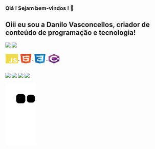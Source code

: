 ### Olá ! Sejam bem-vindos ! 👋

<!--
**M1l1CO/M1l1CO** is a ✨ _special_ ✨ repository because its `README.md` (this file) appears on your GitHub profile.

- 🔭 Olá ! Eu sou um analista de suporte a sistemas, atualmente trabalhando na Vidalink. Meu dia a dia consiste em sustentar aplicações web e mobile, fazendo análise e debug em diversas linguagens de programação, como C# plataforma .NET | HTML | CSS | JavaScript / JSON com Framework Bootstrap. Também trabalho com tecnologias como micro-services e o Postman para teste de APIs, além de usar bancos de dados como Oracle PL/SQL, SQL e MongoDB para armazenamento de dados.

- 🌱 Estudando C# .NET e Web API.
- 📫 How to reach me: danilo.vasconcellos@fatec.sp.gov.br
- 😄 Pronouns: Ele
- ⚡ Fun fact: Amo tecnlogia, natureza e ciência.
-->

## Oiii eu sou a Danilo Vasconcellos, criador de conteúdo de programação e tecnologia! 
<div align="left">
  <a href="https://github.com/M1l1CO">
  <img height="180em" src="https://github-readme-stats.vercel.app/api?username=M1l1CO&show_icons=true&theme=tokyonight&include_all_commits=true&count_private=true"/>
  <img height="180em" src="https://github-readme-stats.vercel.app/api/top-langs/?username=M1l1CO&layout=compact&langs_count=7&theme=tokyonight"/>
</div>
<div style="display: inline_block"><br>
  <img align="center" alt="Rafa-Js" height="30" width="40" src="https://raw.githubusercontent.com/devicons/devicon/master/icons/javascript/javascript-plain.svg">
  <img align="center" alt="Rafa-HTML" height="30" width="40" src="https://raw.githubusercontent.com/devicons/devicon/master/icons/html5/html5-original.svg">
  <img align="center" alt="Rafa-CSS" height="30" width="40" src="https://raw.githubusercontent.com/devicons/devicon/master/icons/css3/css3-original.svg">
  <img align="center" alt="Rafa-Csharp" height="30" width="40" src="https://raw.githubusercontent.com/devicons/devicon/master/icons/csharp/csharp-original.svg">
  <! –<img align="right" alt="Rafa-pic" height="150" style="border-radius:50px;" src="">
</div>
  
  ##
 
<div> 
  <a href="https://www.youtube.com/channel/UCnMrW3r2guW2mIM8vOTqz4w" target="_blank"><img src="https://img.shields.io/badge/YouTube-FF0000?style=for-the-badge&logo=youtube&logoColor=white" target="_blank"></a>
  <a href="https://instagram.com/daniloavasc" target="_blank"><img src="https://img.shields.io/badge/-Instagram-%23E4405F?style=for-the-badge&logo=instagram&logoColor=white" target="_blank"></a>
  <a href = "mailto:daniloaraujo.vasconcellos@gmail.com"><img src="https://img.shields.io/badge/-Gmail-%23333?style=for-the-badge&logo=gmail&logoColor=white" target="_blank"></a>
  <a href="https://www.linkedin.com/in/daniloavasc/" target="_blank"><img src="https://img.shields.io/badge/-LinkedIn-%230077B5?style=for-the-badge&logo=linkedin&logoColor=white" target="_blank"></a> 
 
  ![Snake animation](https://github.com/rafaballerini/rafaballerini/blob/output/github-contribution-grid-snake.svg)
 
</div>
